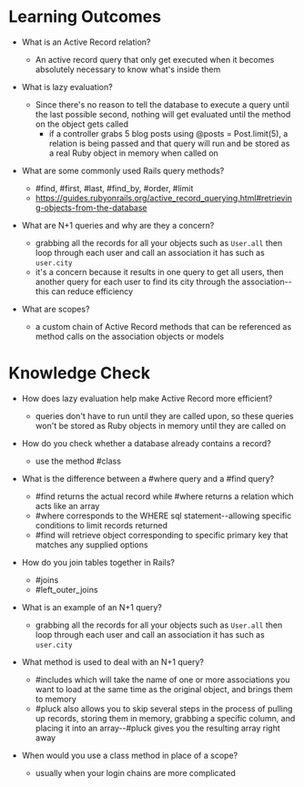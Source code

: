 # Learning Outcomes

- What is an Active Record relation?
  - An active record query that only get executed when it becomes absolutely necessary to know what's inside them

- What is lazy evaluation?
  - Since there's no reason to tell the database to execute a query until the last possible second, nothing will get evaluated until the method on the object gets called
    - if a controller grabs 5 blog posts using @posts = Post.limit(5), a relation is being passed and that query will run and be stored as a real Ruby object in memory when called on

- What are some commonly used Rails query methods?
  - #find, #first, #last, #find_by, #order, #limit
  - https://guides.rubyonrails.org/active_record_querying.html#retrieving-objects-from-the-database

- What are N+1 queries and why are they a concern?
  - grabbing all the records for all your objects such as `User.all` then loop through each user and call an association it has such as `user.city`
  - it's a concern because it results in one query to get all users, then another query for each user to find its city through the association--this can reduce efficiency 

- What are scopes?
  - a custom chain of Active Record methods that can be referenced as method calls on the association objects or models

# Knowledge Check

- How does lazy evaluation help make Active Record more efficient?
  - queries don't have to run until they are called upon, so these queries won't be stored as Ruby objects in memory until they are called on

- How do you check whether a database already contains a record?
  - use the method #class

- What is the difference between a #where query and a #find query?
  - #find returns the actual record while #where returns a relation which acts like an array
  - #where corresponds to the WHERE sql statement--allowing specific conditions to limit records returned
  - #find will retrieve object corresponding to specific primary key that matches any supplied options

- How do you join tables together in Rails?
  - #joins
  - #left_outer_joins

- What is an example of an N+1 query?
  - grabbing all the records for all your objects such as `User.all` then loop through each user and call an association it has such as `user.city`

- What method is used to deal with an N+1 query?
  - #includes which will take the name of one or more associations you want to load at the same time as the original object, and brings them to memory
  - #pluck also allows you to skip several steps in the process of pulling up records, storing them in memory, grabbing a specific column, and placing it into an array--#pluck gives you the resulting array right away

- When would you use a class method in place of a scope?
  - usually when your login chains are more complicated

